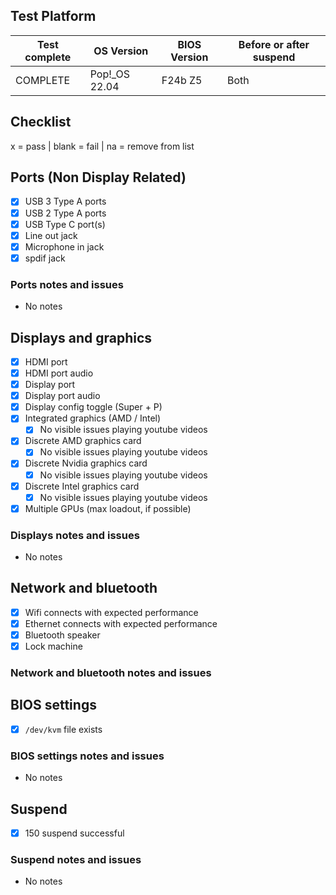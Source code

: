 ## Test Platform

| Test complete | OS Version     | BIOS Version | Before or after suspend |
| ------------- | -------------- | ------------ | ----------------------- |
|   COMPLETE    | Pop!\_OS 22.04 | F24b Z5      | Both                    |

## Checklist
x = pass | blank = fail | na = remove from list

## Ports (Non Display Related)

- [x] USB 3 Type A ports
- [x] USB 2 Type A ports
- [x] USB Type C port(s)
- [x] Line out jack
- [x] Microphone in jack
- [x] spdif jack

### Ports notes and issues

- No notes

## Displays and graphics

- [x] HDMI port
- [x] HDMI port audio
- [x] Display port
- [x] Display port audio
- [x] Display config toggle (Super + P)
- [x] Integrated graphics (AMD / Intel) 
  - [x] No visible issues playing youtube videos
- [x] Discrete AMD graphics card
  - [x] No visible issues playing youtube videos
- [x] Discrete Nvidia graphics card
  - [x] No visible issues playing youtube videos
- [x] Discrete Intel graphics card
  - [x] No visible issues playing youtube videos
- [x] Multiple GPUs (max loadout, if possible)

### Displays notes and issues

- No notes

## Network and bluetooth

- [x] Wifi connects with expected performance
- [x] Ethernet connects with expected performance
- [x] Bluetooth speaker
- [x] Lock machine

### Network and bluetooth notes and issues

## BIOS settings

- [x] `/dev/kvm` file exists

### BIOS settings notes and issues

- No notes

## Suspend

- [x] 150 suspend successful

### Suspend notes and issues

- No notes

